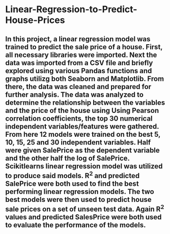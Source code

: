# Linear-Regression-to-Predict-House-Prices
## In this project, a linear regression model was trained to predict the sale price of a house. First, all necessary libraries were imported. Next the data was imported from a CSV file and briefly explored using various Pandas functions and graphs utilizg both Seaborn and Matplotlib. From there, the data was cleaned and prepared for further analysis. The data was analyzed to determine the relationship between the variables and the price of the house using  Using Pearson correlation coefficients, the top 30 numerical independent variables/features were gathered. From here 12 models were trained on the best 5, 10, 15, 25 and 30 independent variables.  Half were given SalePrice as the dependent variable and the other half the log of SalePrice. Scikitlearns linear regression model was utilized to produce said models. R<sup>2</sup> and predicted SalePrice were both used to find the best performing linear regression models. The two best models were then used to predict house sale prices on a set of unseen test data. Again R<sup>2</sup> values and predicted SalesPrice were both used to evaluate the performance of the models.
